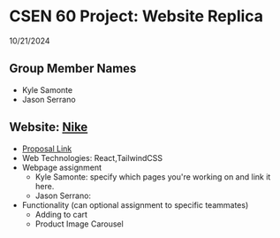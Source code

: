 # CSEN 60 Project: Website Replica
10/21/2024

## Group Member Names
- Kyle Samonte
- Jason Serrano

## Website: [Nike](https://www.nike.com/)
- [Proposal Link](https://docs.google.com/document/d/1eKIDf_pz3HV02S7VDYEr3kZ0aYK3VDnY7wE6NlORHRQ/edit?usp=sharing)
- Web Technologies: React,TailwindCSS
- Webpage assignment
  - Kyle Samonte: specify which pages you're working on and link it here.
  - Jason Serrano:
- Functionality (can optional assignment to specific teammates)
  - Adding to cart
  - Product Image Carousel
